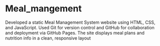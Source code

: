 # Meal_mangement
Developed a static Meal Management System website using HTML, CSS, and JavaScript. Used Git for version control and GitHub for collaboration and deployment via GitHub Pages. The site displays meal plans and nutrition info in a clean, responsive layout

